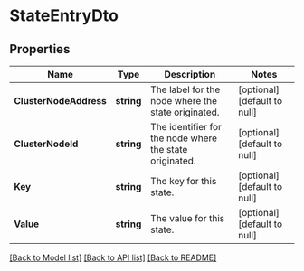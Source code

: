 # StateEntryDto

## Properties
Name | Type | Description | Notes
------------ | ------------- | ------------- | -------------
**ClusterNodeAddress** | **string** | The label for the node where the state originated. | [optional] [default to null]
**ClusterNodeId** | **string** | The identifier for the node where the state originated. | [optional] [default to null]
**Key** | **string** | The key for this state. | [optional] [default to null]
**Value** | **string** | The value for this state. | [optional] [default to null]

[[Back to Model list]](../README.md#documentation-for-models) [[Back to API list]](../README.md#documentation-for-api-endpoints) [[Back to README]](../README.md)

